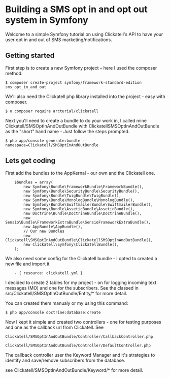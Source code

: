 Building a SMS opt in and opt out system in Symfony
===================================================

Welcome to a simple Symfony tutorial on using Clickatell's API to have your user 
opt in and out of SMS marketing/notifications.

Getting started
---------------

First step is to create a new Symfony project – here I used the composer method.
    
    $ composer create-project symfony/framework-standard-edition sms_opt_in_and_out
    
We'll also need the Clickatell php library installed into the project - easy with composer.

    $ o	composer require arcturial/clickatell
 
 
Next you'll need to create a bundle to do your work in, I called mine Clickatell/SMSOptInAndOutBundle 
with ClickatellSMSOptInAndOutBundle as the "short" hand name - Just follow the steps prompted.
    
    $ php app/console generate:bundle --namespace=Clickatell/SMSOptInAndOutBundle
    
Lets get coding
---------------

First add the bundles to the AppKernal - our own and the Clickatell one.

        $bundles = array(
            new Symfony\Bundle\FrameworkBundle\FrameworkBundle(),
            new Symfony\Bundle\SecurityBundle\SecurityBundle(),
            new Symfony\Bundle\TwigBundle\TwigBundle(),
            new Symfony\Bundle\MonologBundle\MonologBundle(),
            new Symfony\Bundle\SwiftmailerBundle\SwiftmailerBundle(),
            new Symfony\Bundle\AsseticBundle\AsseticBundle(),
            new Doctrine\Bundle\DoctrineBundle\DoctrineBundle(),
            new Sensio\Bundle\FrameworkExtraBundle\SensioFrameworkExtraBundle(),
            new AppBundle\AppBundle(),
            // Our new Bundles
            new Clickatell\SMSOptInAndOutBundle\ClickatellSMSOptInAndOutBundle(),
            new Clickatell\Symfony\ClickatellBundle(),
        );

We also need some config for the Clickatell bundle - I opted to created a new file and import it

        - { resource: clickatell.yml }
        
I decided to create 2 tables for my project - on for logging incoming text messages (MO) and one for the subscribers.
See the classed in src/Clickatell/SMSOptInOutBundle/Entity/* for more detail.

You can created them manualy or my using this command:

    $ php app/console doctrine:database:create
    
Now I kept it simple and created two controllers - one for testing purposes and one as the callback url from Clickatell.
See 

    Clickatell/SMSOptInAndOutBundle/Controller/CallbackController.php
    
    Clickatell/SMSOptInAndOutBundle/Controller/DefaultController.php
    
The callback controller user the Keyword Manager and it's strategies to identify and save/remove subscribers from the database.

see Clickatell/SMSOptInAndOutBundle/Keyword/* for more detail.

